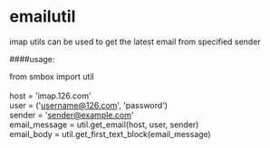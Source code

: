 emailutil
=========

imap utils can be used to get the latest email from specified sender

####usage:

from smbox import util<br><br>
host = 'imap.126.com'<br>
user = ('username@126.com', 'password')<br>
sender = 'sender@example.com'<br>
email_message = util.get_email(host, user, sender)<br>
email_body = util.get_first_text_block(email_message)<br>
